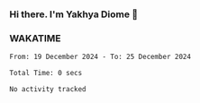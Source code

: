 ### Hi there. I'm Yakhya Diome 👋

### WAKATIME
<!--START_SECTION:waka-->

```txt
From: 19 December 2024 - To: 25 December 2024

Total Time: 0 secs

No activity tracked
```

<!--END_SECTION:waka-->
